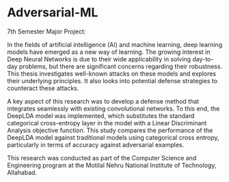 # Adversarial-ML

7th Semester Major Project:

In the fields of artificial intelligence (AI) and machine learning, deep learning models have emerged as a new way of learning. The growing interest in Deep Neural Networks is due to their wide applicability in solving day-to-day problems, but there are significant concerns regarding their robustness. This thesis investigates well-known attacks on these models and explores their underlying principles. It also looks into potential defense strategies to counteract these attacks.

A key aspect of this research was to develop a defense method that integrates seamlessly with existing convolutional networks. To this end, the DeepLDA model was implemented, which substitutes the standard categorical cross-entropy layer in the model with a Linear Discriminant Analysis objective function. This study compares the performance of the DeepLDA model against traditional models using categorical cross entropy, particularly in terms of accuracy against adversarial examples.

This research was conducted as part of the Computer Science and Engineering program at the Motilal Nehru National Institute of Technology, Allahabad.
